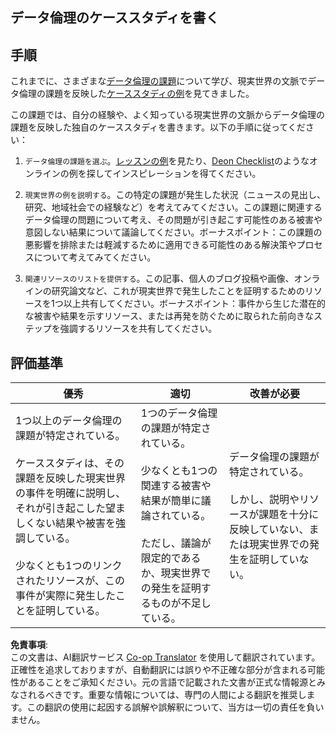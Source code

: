 <!--
CO_OP_TRANSLATOR_METADATA:
{
  "original_hash": "b588c0fc73014f52520c666efc3e0cc3",
  "translation_date": "2025-08-24T12:32:06+00:00",
  "source_file": "1-Introduction/02-ethics/assignment.md",
  "language_code": "ja"
}
-->
## データ倫理のケーススタディを書く

## 手順

これまでに、さまざまな[データ倫理の課題](README.md#2-ethics-challenges)について学び、現実世界の文脈でデータ倫理の課題を反映した[ケーススタディの例](README.md#3-case-studies)を見てきました。

この課題では、自分の経験や、よく知っている現実世界の文脈からデータ倫理の課題を反映した独自のケーススタディを書きます。以下の手順に従ってください：

1. `データ倫理の課題を選ぶ`。[レッスンの例](README.md#2-ethics-challenges)を見たり、[Deon Checklist](https://deon.drivendata.org/examples/)のようなオンラインの例を探してインスピレーションを得てください。

2. `現実世界の例を説明する`。この特定の課題が発生した状況（ニュースの見出し、研究、地域社会での経験など）を考えてみてください。この課題に関連するデータ倫理の問題について考え、その問題が引き起こす可能性のある被害や意図しない結果について議論してください。ボーナスポイント：この課題の悪影響を排除または軽減するために適用できる可能性のある解決策やプロセスについて考えてみてください。

3. `関連リソースのリストを提供する`。この記事、個人のブログ投稿や画像、オンラインの研究論文など、これが現実世界で発生したことを証明するためのリソースを1つ以上共有してください。ボーナスポイント：事件から生じた潜在的な被害や結果を示すリソース、または再発を防ぐために取られた前向きなステップを強調するリソースを共有してください。



## 評価基準

優秀 | 適切 | 改善が必要
--- | --- | -- |
1つ以上のデータ倫理の課題が特定されている。<br/><br/> ケーススタディは、その課題を反映した現実世界の事件を明確に説明し、それが引き起こした望ましくない結果や被害を強調している。<br/><br/> 少なくとも1つのリンクされたリソースが、この事件が実際に発生したことを証明している。 | 1つのデータ倫理の課題が特定されている。<br/><br/> 少なくとも1つの関連する被害や結果が簡単に議論されている。<br/><br/> ただし、議論が限定的であるか、現実世界での発生を証明するものが不足している。 | データ倫理の課題が特定されている。<br/><br/> しかし、説明やリソースが課題を十分に反映していない、または現実世界での発生を証明していない。 |

**免責事項**:  
この文書は、AI翻訳サービス [Co-op Translator](https://github.com/Azure/co-op-translator) を使用して翻訳されています。正確性を追求しておりますが、自動翻訳には誤りや不正確な部分が含まれる可能性があることをご承知ください。元の言語で記載された文書が正式な情報源とみなされるべきです。重要な情報については、専門の人間による翻訳を推奨します。この翻訳の使用に起因する誤解や誤解釈について、当方は一切の責任を負いません。